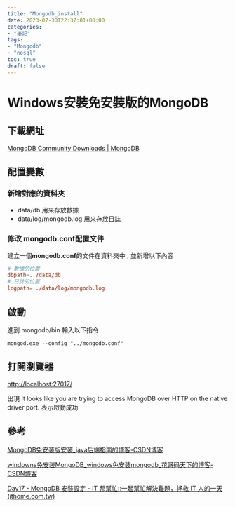 ```yaml
---
title: "Mongodb_install"
date: 2023-07-30T22:37:01+08:00
categories:
- "筆記"
tags:
- "Mongodb"
- "nosql"
toc: true
draft: false
---
```


# Windows安裝免安裝版的MongoDB

<!-- 簡介 -->
<!--more-->
## 下載網址

[MongoDB Community Downloads | MongoDB](https://www.mongodb.com/download-center/community/releases)

## 配置變數

### 新增對應的資料夾

- data/db 用来存放數據
- data/log/mongodb.log 用来存放日誌

### 修改 **mongodb.conf**配置文件

建立一個**mongodb.conf**的文件在資料夾中 , 並新增以下內容

```conf
# 數據的位置
dbpath=../data/db
# 日誌的位置
logpath=../data/log/mongodb.log
```

## 啟動

進到 mongodb/bin 輸入以下指令

`mongod.exe --config "../mongodb.conf"`

## 打開瀏覽器

 <http://localhost:27017/>

出現 
 It looks like you are trying to access MongoDB over HTTP on the native driver port.
表示啟動成功

## 參考

[MongoDB免安装版安装_java后端指南的博客-CSDN博客](https://blog.csdn.net/Ting1king/article/details/124757490)

[windowns免安装MongoDB_windows免安装mongodb_花哥码天下的博客-CSDN博客](https://blog.csdn.net/qq_39940205/article/details/120434224)


[Day17 - MongoDB 安裝設定 - iT 邦幫忙::一起幫忙解決難題，拯救 IT 人的一天 (ithome.com.tw)](https://ithelp.ithome.com.tw/articles/10186324)
